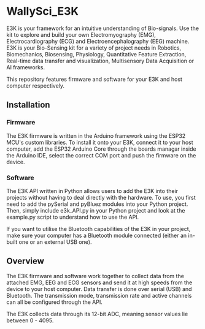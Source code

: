 # WallySci_E3K
E3K is your framework for an intuitive understanding of Bio-signals. Use the kit to explore and build your own Electromyography (EMG), Electrocardiography (ECG) and Electroencephalography (EEG) machine. E3K is your Bio-Sensing kit for a variety of project needs in Robotics, Biomechanics, Biosensing, Physiology, Quantitative Feature Extraction, Real-time data transfer and visualization, Multisensory Data Acquisition or AI frameworks.

This repository features firmware and software for your E3K and host computer respectively. 

## Installation
### Firmware 
The E3K firmware is written in the Arduino framework using the ESP32 MCU's custom libraries. To install it onto your E3K, connect it to your host computer, add the ESP32 Arduino Core through the boards managar inside the Arduino IDE, select the correct COM port and push the firmware on the device. 

### Software 
The E3K API written in Python allows users to add the E3K into their projects without having to deal directly with the hardware. To use, you first need to add the pySerial and pyBluez modules into your Python project. Then, simply include e3k_API.py in your Python project and look at the example.py script to understand how to use the API. 

If you want to utilise the Bluetooth capabilities of the E3K in your project, make sure your computer has a Bluetooth module connected (either an in-built one or an external USB one). 

## Overview
The E3K firmware and software work together to collect data from the attached EMG, EEG and ECG sensors and send it at high speeds from the device to your host computer. Data transfer is done over serial (USB) and Bluetooth. The transmission mode, transmission rate and active channels can all be configured through the API. 

The E3K collects data through its 12-bit ADC, meaning sensor values lie between 0 - 4095. 
